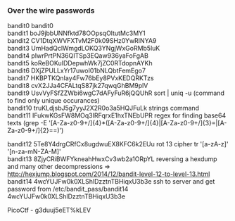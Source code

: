 ### Over the wire passwords
  
bandit0		bandit0  
bandit1 	boJ9jbbUNNfktd78OOpsqOltutMc3MY1  
bandit2		CV1DtqXWVFXTvM2F0k09SHz0YwRINYA9  
bandit3		UmHadQclWmgdLOKQ3YNgjWxGoRMb5luK  
bandit4 	pIwrPrtPN36QITSp3EQaw936yaFoFgAB  
bandit5		koReBOKuIDDepwhWk7jZC0RTdopnAYKh  
bandit6		DXjZPULLxYr17uwoI01bNLQbtFemEgo7  
bandit7		HKBPTKQnIay4Fw76bEy8PVxKEDQRKTzs  
bandit8		cvX2JJa4CFALtqS87jk27qwqGhBM9plV  
bandit9		UsvVyFSfZZWbi6wgC7dAFyFuR6jQQUhR		sort | uniq -u (command to find only unique occurances)  
bandit10	truKLdjsbJ5g7yyJ2X2R0o3a5HQJFuLk 		strings command  
bandit11 	IFukwKGsFW8MOq3IRFqrxE1hxTNEbUPR		regex for finding base64 texts (grep -E '[A-Za-z0-9+/]{4}*([A-Za-z0-9+/]{4}|[A-Za-z0-9+/]{3}=|[A-Za-z0-9+/]{2}==)')  

bandit12 	5Te8Y4drgCRfCx8ugdwuEX8KFC6k2EUu		rot 13 cipher tr '[a-zA-z]' '[n-za-mN-ZA-M]'  
bandit13	8ZjyCRiBWFYkneahHwxCv3wb2a1ORpYL		reversing a hexdump and many other decompressions => http://hexjump.blogspot.com/2014/12/bandit-level-12-to-level-13.html  
bandit14	4wcYUJFw0k0XLShlDzztnTBHiqxU3b3e		ssh to server and get password from /etc/bandit_pass/bandit14
			4wcYUJFw0k0XLShlDzztnTBHiqxU3b3e  


  
PicoCtf - g3duuj5eET%kLEV